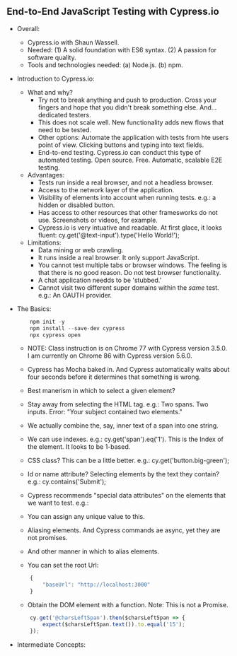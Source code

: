 ## End-to-End JavaScript Testing with Cypress.io

- Overall:
    - Cypress.io with Shaun Wassell.
    - Needed: (1) A solid foundation with ES6 syntax. (2) A passion for software quality.
    - Tools and technologies needed: (a) Node.js. (b) npm.

- Introduction to Cypress.io:
    - What and why? 
        - Try not to break anything and push to production. Cross your fingers and hope that you didn't break something else. And... dedicated testers.
        - This does not scale well. New functionality adds new flows that need to be tested.
        - Other options: Automate the application with tests from hte users point of view. Clicking buttons and typing into text fields.
        - End-to-end testing. Cypress.io can conduct this type of automated testing. Open source. Free. Automatic, scalable E2E testing.
    - Advantages:
        - Tests run inside a real browser, and not a headless browser.
        - Access to the network layer of the application.
        - Visibility of elements into account when running tests. e.g.: a hidden or disabled button.
        - Has access to other resources that other framesworks do not use. Screenshots or videos, for example.
        - Cypress.io is very intuative and readable. At first glace, it looks fluent: cy.get('@text-input').type('Hello World!');
    - Limitations:
        - Data mining or web crawling.
        - It runs inside a real browser. It only support JavaScript.
        - You cannot test multiple tabs or browser windows. The feeling is that there is no good reason. Do not test browser functionality.
        - A chat application needds to be 'stubbed.'
        - Cannot visit two different super domains within the *same* test. e.g.: An OAUTH provider.

- The Basics:
    ```javascript
        npm init -y
        npm install --save-dev cypress
        npx cypress open
    ```
    - NOTE: Class instruction is on Chrome 77 with Cypress version 3.5.0. I am currently on Chrome 86 with Cypress version 5.6.0.
    - Cypress has Mocha baked in. And Cypress automatically waits about four seconds before it determines that something is wrong.

    - Best manerism in which to select a given element? 
    - Stay away from selecting the HTML tag. e.g.: Two spans. Two inputs. Error: "Your subject contained two elements."
    - We actually combine the, say, inner text of a span into one string.
    - We can use indexes. e.g.: cy.get('span').eq('1'). This is the Index of the element. It looks to be 1-based.
    - CSS class? This can be a little better. e.g.: cy.get('button.big-green');
    - Id or name attribute? Selecting elements by the text they contain? e.g.: cy.contains('Submit');

    - Cypress recommends "special data attributes" on the elements that we want to test. e.g.: <span data-cy="chars-left-count">
    - You can assign any unique value to this.

    - Aliasing elements. And Cypress commands ae async, yet they are not promises.
    - And other manner in which to alias elements.
    - You can set the root Url:
    ```javascript
        {
            "baseUrl": "http://localhost:3000"
        }
    ```
    - Obtain the DOM element with a function. Note: This is not a Promise.
    ```javascript
        cy.get('@charsLeftSpan').then($charsLeftSpan => {
            expect($charsLeftSpan.text()).to.equal('15');
        });
    ```

- Intermediate Concepts: